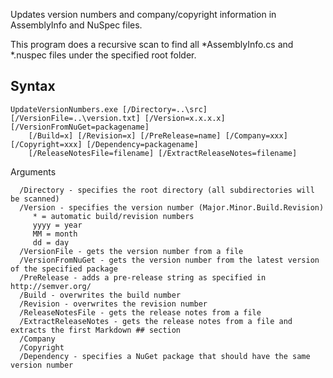 ﻿Updates version numbers and company/copyright information in AssemblyInfo and NuSpec files.

This program does a recursive scan to find all *AssemblyInfo.cs and *.nuspec files under the specified root folder.

## Syntax

```
UpdateVersionNumbers.exe [/Directory=..\src] [/VersionFile=..\version.txt] [/Version=x.x.x.x] [/VersionFromNuGet=packagename] 
    [/Build=x] [/Revision=x] [/PreRelease=name] [/Company=xxx] [/Copyright=xxx] [/Dependency=packagename] 
	[/ReleaseNotesFile=filename] [/ExtractReleaseNotes=filename]
```

Arguments
```
  /Directory - specifies the root directory (all subdirectories will be scanned)
  /Version - specifies the version number (Major.Minor.Build.Revision)
     * = automatic build/revision numbers
     yyyy = year
     MM = month
     dd = day
  /VersionFile - gets the version number from a file
  /VersionFromNuGet - gets the version number from the latest version of the specified package
  /PreRelease - adds a pre-release string as specified in http://semver.org/
  /Build - overwrites the build number
  /Revision - overwrites the revision number
  /ReleaseNotesFile - gets the release notes from a file
  /ExtractReleaseNotes - gets the release notes from a file and extracts the first Markdown ## section
  /Company
  /Copyright
  /Dependency - specifies a NuGet package that should have the same version number
```